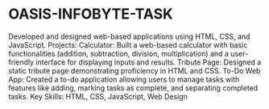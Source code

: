 # OASIS-INFOBYTE-TASK
Developed and designed web-based applications using HTML, CSS, and JavaScript.
Projects:
Calculator: Built a web-based calculator with basic functionalities (addition, subtraction, division, multiplication) and a user-friendly interface for displaying inputs and results.
Tribute Page: Designed a static tribute page demonstrating proficiency in HTML and CSS.
To-Do Web App: Created a to-do application allowing users to manage tasks with features like adding, marking tasks as complete, and separating completed tasks.
Key Skills: HTML, CSS, JavaScript, Web Design
